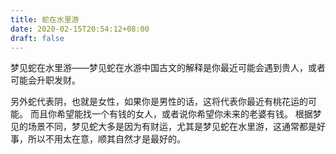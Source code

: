 ```yaml
---
title: 蛇在水里游
date: 2020-02-15T20:54:12+08:00
draft: false
---
```


梦见蛇在水里游——梦见蛇在水游中国古文的解释是你最近可能会遇到贵人，或者可能会升职发财。


另外蛇代表阴，也就是女性，如果你是男性的话，这将代表你最近有桃花运的可能。
而且你希望能找一个有钱的女人，或者说你希望你未来的老婆有钱。
根据梦见的场景不同，梦见蛇大多是因为有财运，尤其是梦见蛇在水里游，这通常都是好事，所以不用太在意，顺其自然才是最好的。
